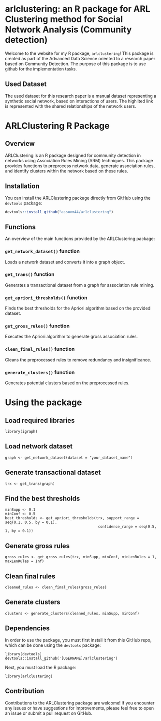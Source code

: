 # arlclustering: an R package for ARL Clustering method for Social Network Analysis (Community detection)

Welcome to the website for my R package, `arlclustering`!  This package is created as part of the Advanced Data Science oriented to a research paper based on Community Detection.  The purpose of this package is to use github for the implementation tasks.

## Used Dataset
The used dataset for this research paper is a manual dataset representing a synthetic social network, based on interactions of users. The highlited link is represented with the shared relationships of the network users.

# ARLClustering R Package

## Overview
ARLClustering is an R package designed for community detection in networks using Association Rules Mining (ARM) techniques. This package provides functions to preprocess network data, generate association rules, and identify clusters within the network based on these rules.

## Installation
You can install the ARLClustering package directly from GitHub using the `devtools` package:
```R
devtools::install_github("assuom44/arlclustering")
```
## Functions
An overview of the main functions provided by the ARLClustering package:

### `get_network_dataset()` function
Loads a network dataset and converts it into a graph object.

### `get_trans()` function
Generates a transactional dataset from a graph for association rule mining.

### `get_apriori_thresholds()` function
Finds the best thresholds for the Apriori algorithm based on the provided dataset.

### `get_gross_rules()` function
Executes the Apriori algorithm to generate gross association rules.

### `clean_final_rules()` function
Cleans the preprocessed rules to remove redundancy and insignificance.

### `generate_clusters()` function
Generates potential clusters based on the preprocessed rules.



# Using the package

## Load required libraries
```library(ARLClustering)
library(igraph)
```

## Load network dataset
```
graph <- get_network_dataset(dataset = "your_dataset_name")
```

## Generate transactional dataset
```
trx <- get_trans(graph)
```

## Find the best thresholds
```
minSupp <- 0.1
minConf <- 0.5
best_thresholds <- get_apriori_thresholds(trx, support_range = seq(0.1, 0.5, by = 0.1), 
                                           confidence_range = seq(0.5, 1, by = 0.1))
```
## Generate gross rules
```
gross_rules <- get_gross_rules(trx, minSupp, minConf, minLenRules = 1, maxLenRules = Inf)
```
## Clean final rules
```
cleaned_rules <- clean_final_rules(gross_rules)
```
## Generate clusters
```
clusters <- generate_clusters(cleaned_rules, minSupp, minConf)
```

## Dependencies
In order to use the package, you must first install it from this GitHub repo, which can be done using the `devtools` package:

```
library(devtools)
devtools::install_github('[USERNAME]/arlclustering')
```
Next, you must load the R package:

```
library(arlclustering)
```

## Contribution
Contributions to the ARLClustering package are welcome! If you encounter any issues or have suggestions for improvements, please feel free to open an issue or submit a pull request on GitHub.

